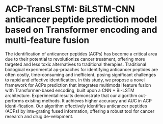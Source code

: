 # ACP-TransLSTM: BiLSTM-CNN anticancer peptide prediction model based on Transformer encoding and multi-feature fusion
The identification of anticancer peptides (ACPs) has become a critical area due to their potential to revolutionize cancer treatment, offering more targeted and less toxic alternatives to traditional therapies. Traditional biological experimental ap-proaches for identifying anticancer peptides are often costly, time-consuming and inefficient, posing significant challenges to rapid and effective identification. In this study, we propose a novel framework for ACPs prediction that integrates multimodal feature fusion with Transformer-based encoding, built upon a CNN + Bi-LSTM architecture. Experimental results demonstrate that our algorithm out-performs existing methods. It achieves higher accuracy and AUC in ACP identi-fication. Our algorithm effectively identifies anticancer peptides (ACPs) by inte-grating fused information, offering a robust tool for cancer research and drug de-velopment.
